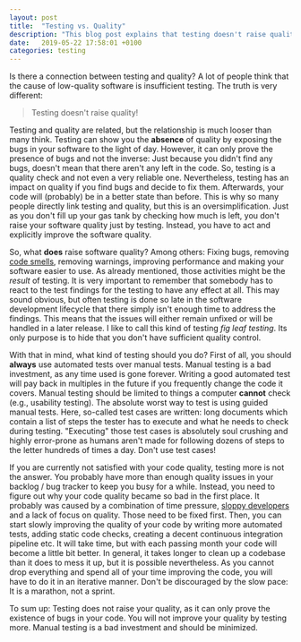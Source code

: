 ```yaml
---
layout: post
title:  "Testing vs. Quality"
description: "This blog post explains that testing doesn't raise quality and explains how to actually improve quality."
date:   2019-05-22 17:58:01 +0100
categories: testing
---
```

Is there a connection between testing and quality? A lot of people think that the cause of low-quality software is insufficient testing. The truth is very different:

>Testing doesn't raise quality!

Testing and quality are related, but the relationship is much looser than many think. Testing can show you the **absence** of quality by exposing the bugs in your software to the light of day. However, it can only prove the presence of bugs and not the inverse: Just because you didn't find any bugs, doesn't mean that there aren't any left in the code. So, testing is a quality check and not even a very reliable one. Nevertheless, testing has an impact on quality if you find bugs and decide to fix them. Afterwards, your code will (probably) be in a better state than before. This is why so many people directly link testing and quality, but this is an oversimplification. Just as you don't fill up your gas tank by checking how much is left, you don't raise your software quality just by testing. Instead, you have to act and explicitly improve the software quality.

So, what **does** raise software quality? Among others: Fixing bugs, removing [code smells](https://en.wikipedia.org/wiki/Code_smell), removing warnings, improving performance and making your software easier to use. As already mentioned, those activities might be the *result* of testing. It is very important to remember that somebody has to react to the test findings for the testing to have any effect at all. This may sound obvious, but often testing is done so late in the software development lifecycle that there simply isn't enough time to address the findings. This means that the issues will either remain unfixed or will be handled in a later release. I like to call this kind of testing *fig leaf testing*. Its only purpose is to hide that you don't have sufficient quality control.

With that in mind, what kind of testing should you do? First of all, you should **always** use automated tests over manual tests. Manual testing is a bad investment, as any time used is gone forever. Writing a good automated test will pay back in multiples in the future if you frequently change the code it covers. Manual testing should be limited to things a computer **cannot** check (e.g., usability testing). The absolute worst way to test is using guided manual tests. Here, so-called test cases are written: long documents which contain a list of steps the tester has to execute and what he needs to check during testing. "Executing" those test cases is absolutely soul crushing and highly error-prone as humans aren't made for following dozens of steps to the letter hundreds of times a day. Don't use test cases!

If you are currently not satisfied with your code quality, testing more is not the answer. You probably have more than enough quality issues in your backlog / bug tracker to keep you busy for a while. Instead, you need to figure out why your code quality became so bad in the first place. It probably was caused by a combination of time pressure, [sloppy developers](https://thinkingsideways.net/people/developer-skill-matrix.html) and a lack of focus on quality. Those need to be fixed first. Then, you can start slowly improving the quality of your code by writing more automated tests, adding static code checks, creating a decent continuous integration pipeline etc. It will take time, but with each passing month your code will become a little bit better. In general, it takes longer to clean up a codebase than it does to mess it up, but it is possible nevertheless. As you cannot drop everything and spend all of your time improving the code, you will have to do it in an iterative manner. Don't be discouraged by the slow pace: It is a marathon, not a sprint.

To sum up: Testing does not raise your quality, as it can only prove the existence of bugs in your code. You will not improve your quality by testing more. Manual testing is a bad investment and should be minimized.